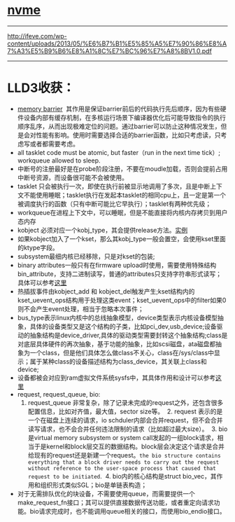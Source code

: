 # [nvme](./doc/nvme.md)

***
http://ifeve.com/wp-content/uploads/2013/05/%E6%B7%B1%E5%85%A5%E7%90%86%E8%A7%A3%E5%B9%B6%E8%A1%8C%E7%BC%96%E7%A8%8BV1.0.pdf
***

# LLD3收获：
- [memory barrier](http://www.wowotech.net/kernel_synchronization/memory-barrier.html)  其作用是保证barrier前后的代码执行先后顺序，因为有些硬件设备内部有缓存机制，在多核运行场景下编译器优化后可能导致指令的执行顺序乱序，从而出现极难定位的问题。通过barrier可以防止这种情况发生，但是会对性能有影响。使用时需要选择合适的barrier函数，比如只考虑读，只考虑写或者都需要考虑。
- all tasklet code must be atomic, but faster（run in the next time tick）; workqueue allowed to sleep.
- 中断号的注册最好是在probe阶段注册，不要在moudle加载，否则会提前占用中断号资源，而设备很可能不会被使用。
- tasklet 只会被执行一次，即使在执行前被显示地调用了多次，且是中断上下文不能使用睡眠；tasklet执行在发起本tasklet的相同cpu上，且一定是第一个被调度执行的函数（只有中断可能比它早执行）；tasklet有两种优先级；
- workqueue在进程上下文中，可以睡眠，但是不能直接将内核内存拷贝到用户态内存
- kobject 必须对应一个kobj_type，其会提供release方法。[实例](http://www.cnblogs.com/wwang/archive/2010/12/16/1902721.html)
- 如果kobject加入了一个kset，那么其kobj_type一般会置空，会使用kset里面的ktype字段。
- subsystem最细内核已经移除，只是对kset的包装;
- binary attributes一般只有在firmware upload时使用，需要使用特殊结构bin_attribute，支持二进制读写，普通的attributes只支持字符串形式读写；具体可以参考[这里](http://www.wowotech.net/device_model/dm_sysfs.html)
- 热插拔事件由kobject_add 和 kobject_del触发产生;kset结构内的kset_uevent_ops结构用于处理这类event；kset_uevent_ops中的filter如果0则不会产生event处理，相当于忽略本次事件；
- bus_type表示linux内核中的总线抽象模型，device类型表示内核设备模型抽象，具体的设备类型又是这个结构的子类，比如pci_dev,usb_device;设备驱动的抽象结构是device_driver,具体的驱动类型需要封转这个抽象结构;class是对底层具体硬件的再次抽象，基于功能的抽象，比如scsi磁盘，ata磁盘都抽象为一个class，但是他们具体怎么做class不关心，class在/sys/class中显示；属于某种class的设备描述结构为class_device，其关联上class和device;
- 设备都被会对应到ram虚拟文件系统sysfs中，其具体作用和设计可以参考[这里](https://www.ibm.com/developerworks/cn/linux/l-cn-sysfs/index.html)
- request, request_queue, bio:
  1. request_queue 非常复杂，除了记录未完成的request之外，还包含很多配置信息，比如对齐值，最大值，sector size等。
  2. request 表示的是一个在磁盘上连续的请求，io schduler内部会合并request，但不会合并读写请求，也不会合并任何违法限制的请求（比如超过最大size）。
  3. bio 是virtual memory subsystem or system call发起的一组block请求，相当于是kernel和block层交互的数据结构。block层会决定这个请求是合并给现有的request还是新建一个request。`the bio structure contains everything that a block driver needs to carry out the request without reference to the user-space process that caused that request to be initiated`.
  4. bio内的核心结构是struct bio_vec，其作用和组织形式类似SGL；bio是单链表构造；
- 对于无需排队优化的块设备，不需要使用queue，而需要提供一个make_request_fn接口；其可以提供直接数据传送功能，或者重定向请求功能。bio请求完成时，也不能调用queue相关的接口，而使用bio_endio接口。
